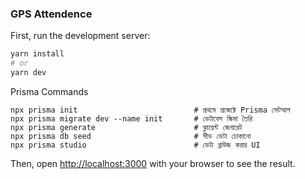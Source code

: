 ### GPS Attendence

First, run the development server:

```bash
yarn install
# or
yarn dev
```

Prisma Commands

```
npx prisma init                          # প্রথমে প্রজেক্টে Prisma সেটআপ
npx prisma migrate dev --name init       # ডেটাবেস স্কিমা তৈরি
npx prisma generate                      # ক্লায়েন্ট জেনারেট
npx prisma db seed                       # সীড ডেটা ঢোকানো
npx prisma studio                        # ডেটা ব্রাউজ করার UI
```

Then, open [http://localhost:3000](http://localhost:3000) with your browser to see the result.
